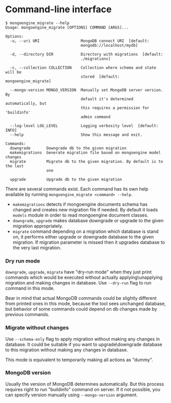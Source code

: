 # Command-line interface

```console
$ mongoengine_migrate --help
Usage: mongoengine_migrate [OPTIONS] COMMAND [ARGS]...

Options:
  -u, --uri URI                  MongoDB connect URI  [default:
                                 mongodb://localhost/mydb]

  -d, --directory DIR            Directory with migrations  [default:
                                 ./migrations]

  -c, --collection COLLECTION    Collection where schema and state will be
                                 stored  [default: mongoengine_migrate]

  --mongo-version MONGO_VERSION  Manually set MongoDB server version. By
                                 default it's determined automatically, but
                                 this requires a permission for 'buildinfo'
                                 admin command

  --log-level LOG_LEVEL          Logging verbosity level  [default: INFO]
  --help                         Show this message and exit.

Commands:
  downgrade       Downgrade db to the given migration
  makemigrations  Generate migration file based on mongoengine model changes
  migrate         Migrate db to the given migration. By default is to the last
                  one

  upgrade         Upgrade db to the given migration
```

There are several commands exist. Each command has its own help available by running
`mongoengine_migrate <command> --help`.

* `makemigrations` detects if mongoengine documents schema has changed and creates new migration
file if needed. By default it loads `models` module in order to read mongoengine document classes.
* `downgrade`, `upgrade` makes database downgrade or upgrade to the given migration appropriately.
* `migrate` command depending on a migration which database is stand on, it performs either
upgrade or downgrade database to the given migration. If migration parameter is missed then 
it upgrades database to the very last migration.

### Dry run mode

`downgrade`, `upgrade`, `migrate` have "dry-run mode" when they just print commands
which would be executed without actually applying\unapplying migration and making changes in 
database. Use `--dry-run` flag to run command in this mode.

Bear in mind that actual MongoDB commands could be slightly different from printed ones in this
mode, because the tool sees unchanged database, but behavior of some commands could depend on 
db changes made by previous commands.

### Migrate without changes

Use `--schema-only` flag to apply migration without making any changes in database. It could be
suitable if you want to upgrade\downgrade database to this migration without making any changes
in database.

This mode is equivalent to temporarily making all actions as "dummy".

### MongoDB version

Usually the version of MongoDB determines automatically. But this process requires right to
run "buildinfo" command on server. If it not possible, you can specify version manually using 
`--mongo-version` argument.
